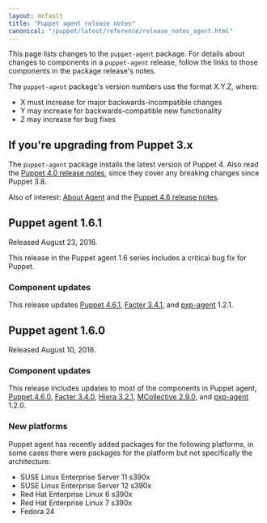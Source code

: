 ```yaml
---
layout: default
title: "Puppet agent release notes"
canonical: "/puppet/latest/reference/release_notes_agent.html"
---
```


[Puppet 4.6.0]: /puppet/4.6/reference/release_notes.html#puppet-460
[Puppet 4.6.1]: /puppet/4.6/reference/release_notes.html#puppet-461

[Facter 3.4.0]: /facter/3.4/release_notes.html#facter-340
[Facter 3.4.1]: /facter/3.4/release_notes.html#facter-341

[Hiera 3.2.1]: /hiera/3.2/release_notes.html#hiera-321

[MCollective 2.9.0]: /mcollective/releasenotes.html#2_9_0

[pxp-agent]: https://github.com/puppetlabs/pxp-agent


This page lists changes to the `puppet-agent` package. For details about changes to components in a `puppet-agent` release, follow the links to those components in the package release's notes.

The `puppet-agent` package's version numbers use the format X.Y.Z, where:

* X must increase for major backwards-incompatible changes
* Y may increase for backwards-compatible new functionality
* Z may increase for bug fixes

## If you're upgrading from Puppet 3.x

The `puppet-agent` package installs the latest version of Puppet 4. Also read the [Puppet 4.0 release notes](/puppet/4.0/reference/release_notes.html), since they cover any breaking changes since Puppet 3.8.

Also of interest: [About Agent](./about_agent.html) and the [Puppet 4.6 release notes](./release_notes.html).

## Puppet agent 1.6.1

Released August 23, 2016.

This release in the Puppet agent 1.6 series includes a critical bug fix for Puppet. 

### Component updates

This release updates [Puppet 4.6.1][], [Facter 3.4.1][], and [pxp-agent][] 1.2.1.

## Puppet agent 1.6.0

Released August 10, 2016.

### Component updates

This release includes updates to most of the components in Puppet agent, [Puppet 4.6.0][], [Facter 3.4.0][], [Hiera 3.2.1][], [MCollective 2.9.0][], and [pxp-agent][] 1.2.0. 

### New platforms

Puppet agent has recently added packages for the following platforms, in some cases there were packages for the platform but not specifically the architecture.

* SUSE Linux Enterprise Server 11 s390x
* SUSE Linux Enterprise Server 12 s390x
* Red Hat Enterprise Linux 6 s390x
* Red Hat Enterprise Linux 7 s390x
* Fedora 24
